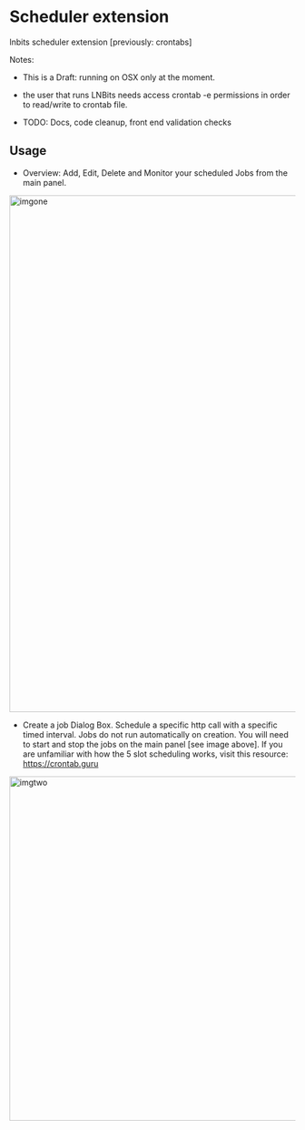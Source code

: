 # Scheduler extension

lnbits scheduler extension [previously: crontabs]

Notes: 

- This is a Draft: running on OSX only at the moment. 
- the user that runs LNBits needs access crontab -e permissions in order to read/write to crontab file.

- TODO: Docs, code cleanup, front end validation checks

## Usage

- Overview: Add, Edit, Delete and Monitor your scheduled Jobs from the main panel. 
  
<img width="908" alt="imgone" src="https://github.com/bitkarrot/scheduler/assets/73979971/75ebc47c-07be-444d-a167-31ae63c6e087">

- Create a job Dialog Box. Schedule a specific http call with a specific timed interval. Jobs do not run automatically on creation. You will need to start and stop the jobs on the main panel [see image above]. If you are unfamiliar with how the 5 slot scheduling works, visit this resource: https://crontab.guru

<img width="605" alt="imgtwo" src="https://github.com/bitkarrot/scheduler/assets/73979971/77f55660-52b6-459c-9ce2-d81e6fa7d1b5">
